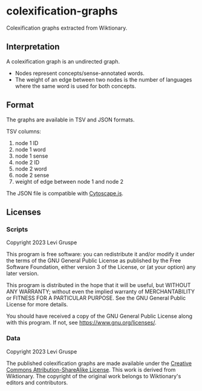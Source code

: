 # colexification-graphs

Colexification graphs extracted from Wiktionary.

## Interpretation

A colexification graph is an undirected graph.

- Nodes represent concepts/sense-annotated words.
- The weight of an edge between two nodes is the number of languages where the same word is used for both concepts.

## Format

The graphs are available in TSV and JSON formats.

TSV columns:

1. node 1 ID
2. node 1 word
3. node 1 sense
4. node 2 ID
5. node 2 word
6. node 2 sense
7. weight of edge between node 1 and node 2

The JSON file is compatible with [Cytoscape.js](https://js.cytoscape.org/).

## Licenses

### Scripts

Copyright 2023 Levi Gruspe

This program is free software: you can redistribute it and/or modify it under the terms of the GNU General Public License as published by the Free Software Foundation, either version 3 of the License, or (at your option) any later version.

This program is distributed in the hope that it will be useful, but WITHOUT ANY WARRANTY; without even the implied warranty of MERCHANTABILITY or FITNESS FOR A PARTICULAR PURPOSE. See the GNU General Public License for more details.

You should have received a copy of the GNU General Public License along with this program. If not, see <https://www.gnu.org/licenses/>. 

### Data

Copyright 2023 Levi Gruspe

The published colexification graphs are made available under the [Creative Commons Attribution-ShareAlike License](https://creativecommons.org/licenses/by-sa/3.0/).
This work is derived from Wiktionary.
The copyright of the original work belongs to Wiktionary's editors and contributors.
